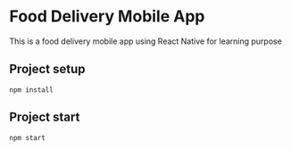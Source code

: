 # Food Delivery Mobile App

This is a food delivery mobile app using React Native for learning purpose

## Project setup
```
npm install
```

## Project start
```
npm start
```

